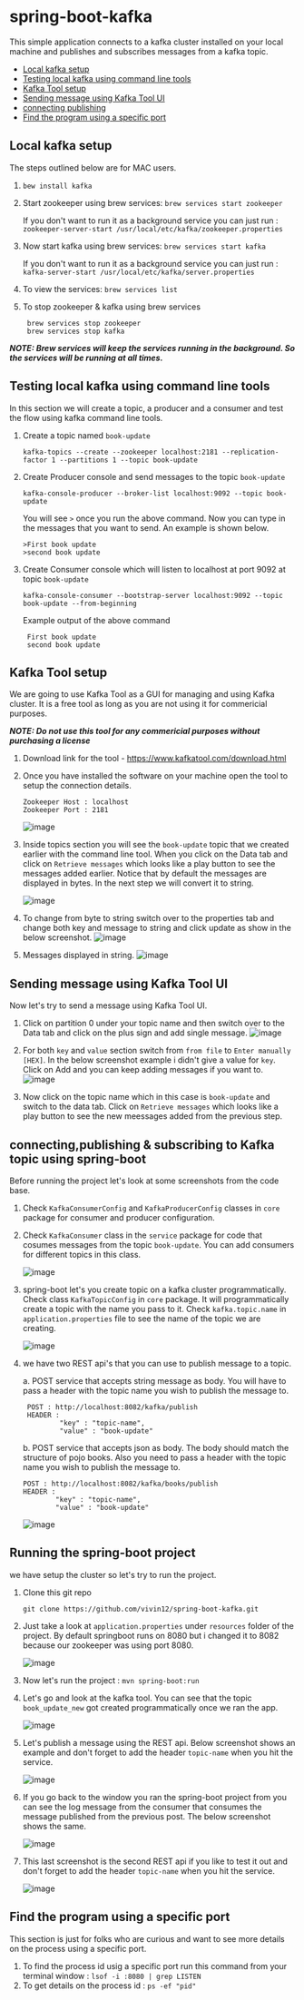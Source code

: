 # spring-boot-kafka

This simple application connects to a kafka cluster installed on your local machine and publishes and subscribes messages from a kafka topic. 
- [Local kafka setup](#local-kafka-setup)
- [Testing local kafka using command line tools](#testing-local-kafka-using-command-line-tools)
- [Kafka Tool setup](#kafka-tool-setup)
- [Sending message using Kafka Tool UI](#sending-message-using-kafka-tool-UI)
- [connecting publishing](#connecting-publishing)
- [Find the program using a specific port](#Find-the-program-using-a-specific-port)

## Local kafka setup

The steps outlined below are for MAC users.

1. `bew install kafka`
2. Start zookeeper using brew services: `brew services start zookeeper`
   
   If you don't want to run it as a background service you can just run : `zookeeper-server-start /usr/local/etc/kafka/zookeeper.properties`
3. Now start kafka using brew services: `brew services start kafka`
   
   If you don't want to run it as a background service you can just run : `kafka-server-start /usr/local/etc/kafka/server.properties`
4. To view the services: `brew services list`
5. To stop zookeeper & kafka using brew services 
   
   ```
    brew services stop zookeeper
    brew services stop kafka
   ```

***NOTE: Brew services will keep the services running in the background. So the services will be running at all times.***
    
## Testing local kafka using command line tools

In this section we will create a topic, a producer and a consumer and test the flow using kafka command line tools. 

1. Create a topic named `book-update`

   `kafka-topics --create --zookeeper localhost:2181 --replication-factor 1 --partitions 1 --topic book-update`
   
2. Create Producer console and send messages to the topic `book-update`

   `kafka-console-producer --broker-list localhost:9092 --topic book-update`
   
   You will see `>` once you run the above command. Now you can type in the messages that you want to send. An example is shown below.
   
   ```
   >First book update
   >second book update
   ```
3. Create Consumer console which will listen to localhost at port 9092 at topic `book-update` 

   `kafka-console-consumer --bootstrap-server localhost:9092 --topic book-update --from-beginning`
   
   Example output of the above command
   
   ```
    First book update
    second book update
   ```
 
## Kafka Tool setup

We are going to use Kafka Tool as a GUI for managing and using Kafka cluster. It is a free tool as long as you are not using it for commericial purposes.

***NOTE: Do not use this tool for any commericial purposes without purchasing a license*** 

1. Download link for the tool - https://www.kafkatool.com/download.html
2. Once you have installed the software on your machine open the tool to setup the connection details. 
   ```
   Zookeeper Host : localhost
   Zookeeper Port : 2181
   ```
   ![image](images/kt-local-setup.png)
   
3. Inside topics section you will see the `book-update` topic that we created earlier with the command line tool. When you click on the Data tab and click on `Retrieve messages` which looks like a play button to see the messages added earlier. Notice that by default the messages are displayed in bytes. In the next step we will convert it to string.  

   ![image](images/kt-local-topic-byte.png)
   
4. To change from byte to string switch over to the properties tab and change both key and message to string and click update as show in the below screenshot.
   ![image](images/kt-local-topic-switch-string.png)
   
5. Messages displayed in string.
   ![image](images/kt-local-topic-string.png)
   
## Sending message using Kafka Tool UI
Now let's try to send a message using Kafka Tool UI.
1. Click on partition 0 under your topic name and then switch over to the Data tab and click on the plus sign and add single message.
   ![image](images/kt-local-topic-add-message.png)
   
2. For both `key` and `value` section switch from `from file` to `Enter manually [HEX]`. In the below screenshot example i didn't give a value for `key`. Click on Add and you can keep adding messages if you want to.
   ![image](images/kt-local-topic-new-message.png)

3. Now click on the topic name which in this case is `book-update` and switch to the data tab. Click on `Retrieve messages` which looks like a play button to see the new meessages added from the previous step.

## connecting,publishing & subscribing to Kafka topic using spring-boot 
Before running the project let's look at some screenshots from the code base.

1. Check `KafkaConsumerConfig` and `KafkaProducerConfig` classes in `core` package for consumer and producer configuration.

2. Check `KafkaConsumer` class in the `service` package for code that cosumes messages from the topic `book-update`. You can add consumers for different topics in this class.

   ![image](images/kafka-consumer.png)

3. spring-boot let's you create topic on a kafka cluster programmatically. Check class `KafkaTopicConfig` in `core` package. It will programmatically create a topic with the name you pass to it. Check `kafka.topic.name` in `application.properties` file to see the name of the topic we are creating. 

    ![image](images/kafka-sprin-boot-topic.png)

4. we have two REST api's that you can use to publish message to a topic. 
   
   a. POST service that accepts string message as body. You will have to pass a header with the topic name you wish to publish    the message to. 
      ```
       POST : http://localhost:8082/kafka/publish
       HEADER : 
               "key" : "topic-name",
               "value" : "book-update"
      ```
    b. POST service that accepts json as body. The body should match the structure of pojo books. Also you need to pass a header with the topic name you wish to publish the message to. 
      ```
      POST : http://localhost:8082/kafka/books/publish
      HEADER : 
              "key" : "topic-name",
              "value" : "book-update"
      ``` 

   ![image](images/kafka-rest-apis.png)
   
## Running the spring-boot project

we have setup the cluster so let's try to run the project. 

1. Clone this git repo 
   
   `git clone https://github.com/vivin12/spring-boot-kafka.git`
   
2. Just take a look at `application.properties` under `resources` folder of the project. By default springboot runs on 8080 but i changed it to 8082 because our zookeeper was using port 8080. 
   
   ![image](images/application-properties.png)
   
3. Now let's run the project : `mvn spring-boot:run`
 
4. Let's go and look at the kafka tool. You can see that the topic `book_update_new` got created programmatically once we ran the app. 

   ![image](images/kt-local-new-topic.png)
   
5. Let's publish a message using the REST api. Below screenshot shows an example and don't forget to add the header `topic-name` when you hit the service. 

   ![image](images/postman-publish-book-message.png)

6. If you go back to the window you ran the spring-boot project from you can see the log message from the consumer that consumes the message published from the previous post. The below screenshot shows the same. 

   ![image](images/book-update-log.png)
   
7. This last screenshot is the second REST api if you like to test it out and don't forget to add the header `topic-name` when you hit the service. 
  
   ![image](images/postman-publish-message.png)

## Find the program using a specific port 
This section is just for folks who are curious and want to see more details on the process using a specific port. 

1. To find the process id usig a specific port run this command from your terminal window : `lsof -i :8080 | grep LISTEN`
2. To get details on the process id : `ps -ef "pid"`
